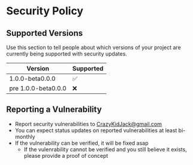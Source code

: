 # Security Policy

## Supported Versions

Use this section to tell people about which versions of your project are
currently being supported with security updates.

| Version | Supported          |
| ------- | ------------------ |
| 1.0.0-beta0.0.0   | :white_check_mark: |
| pre 1.0.0-beta0.0.0   | :x:                |

## Reporting a Vulnerability

* Report security vulnerabilities to CrazyKidJack@gmail.com
* You can expect status updates on reported vulnerabilities at least bi-monthly
* If the vulnerability can be verified, it will be fixed asap
  * If the vulenrability cannot be verified and you still believe it exists, please provide a proof of concept
